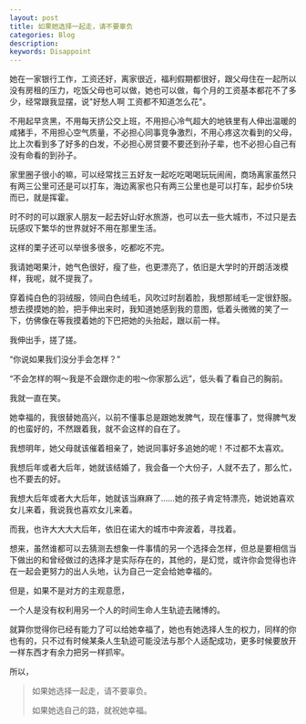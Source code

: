 ```yaml
---
layout: post
title: 如果她选择一起走，请不要辜负
categories: Blog
description: 
keywords: Disappoint
---
```


她在一家银行工作，工资还好，离家很近，福利假期都很好，跟父母住在一起所以没有房租的压力，吃饭父母也可以做，她也可以做，每个月的工资基本都花不了多少，经常跟我显摆，说"好愁人啊 工资都不知道怎么花"。

不用起早贪黑，不用每天挤公交上班，不用担心冷气超大的地铁里有人伸出温暖的咸猪手，不用担心空气质量，不必担心同事竞争激烈，不用心疼这次看到的父母，比上次看到多了好多的白发，不必担心房贷要不要还到孙子辈，也不必担心自己有没有命看的到孙子。

家里圈子很小的嘛，可以经常找三五好友一起吃吃喝喝玩玩闹闹，商场离家虽然只有两三公里可还是可以打车，海边离家也只有两三公里也是可以打车，起步价5块而已，就是挥霍。 

时不时的可以跟家人朋友一起去好山好水旅游，也可以去一些大城市，不过只是去玩感叹下繁华的世界就好不用在那里生活。

这样的栗子还可以举很多很多，吃都吃不完。

我请她喝果汁，她气色很好，瘦了些，也更漂亮了，依旧是大学时的开朗活泼模样，我呢，就不提我了。

穿着纯白色的羽绒服，领间白色绒毛，风吹过时刮着脸，我想那绒毛一定很舒服。想去摸摸她的脸，把手伸出来时，我知道她感到我的意图，低着头微微的笑了一下，仿佛像在等我摸着她的下巴把她的头抬起，跟以前一样。

我伸出手，搓了搓。

“你说如果我们没分手会怎样？”

“不会怎样的啊～我是不会跟你走的啦～你家那么远”，低头看了看自己的胸前。

我就一直在笑。

她幸福的，我很替她高兴，以前不懂事总是跟她发脾气，现在懂事了，觉得脾气发的也蛮好的，不然跟着我，就不会这样的自在了。

我想明年，她父母就该催着相亲了，她说同事好多追她的呢！不过都不太喜欢。

我想后年或者大后年，她就该结婚了，我会备一个大份子，人就不去了，那么忙，也不要去的好。

我想大后年或者大大后年，她就该当麻麻了……她的孩子肯定特漂亮，她说她喜欢女儿来着，我说我也喜欢女儿来着。

而我，也许大大大大后年，依旧在诺大的城市中奔波着，寻找着。

想来，虽然谁都可以去猜测去想象一件事情的另一个选择会怎样，但总是要相信当下做出的和曾经做过的选择才是实际存在的，其他的，是幻觉，或许你会觉得也许在一起会更努力的出人头地，认为自己一定会给她幸福的。

但是，如果不是对方的主观意愿，

一个人是没有权利用另一个人的时间生命人生轨迹去赌博的。

就算你觉得你已经有能力了可以给她幸福了，她也有她选择人生的权力，同样的你也有的，只不过有时候某条人生轨迹可能没法与那个人适配成功，更多时候要放开一样东西才有余力把另一样抓牢。

所以，

> 如果她选择一起走，请不要辜负。
>
> 如果她选自己的路，就祝她幸福。
